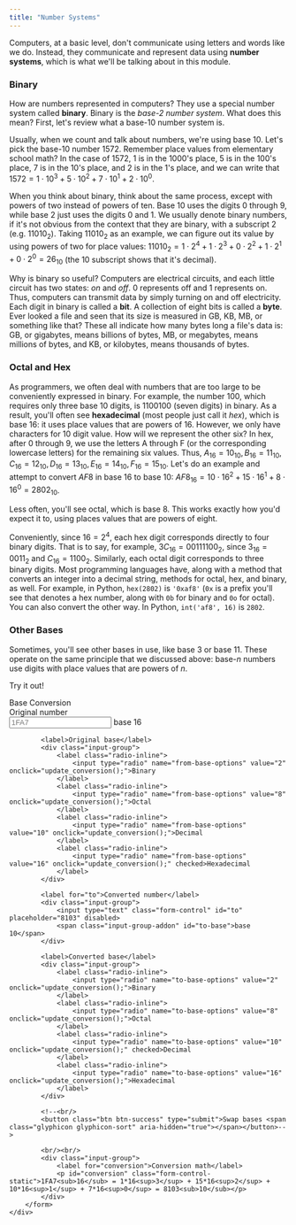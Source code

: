```yaml
---
title: "Number Systems"
---
```


Computers, at a basic level, don't communicate using letters and words like we do. Instead, they communicate and represent data using **number systems**, which is what we'll be talking about in this module.

### Binary

How are numbers represented in computers? They use a special number system called **binary**. Binary is the *base-2 number system*. What does this mean? First, let's review what a base-10 number system is.

Usually, when we count and talk about numbers, we're using base 10. Let's pick the base-10 number $1572$. Remember place values from elementary school math? In the case of $1572$, $1$ is in the $1000$'s place, $5$ is in the $100$'s place, $7$ is in the $10$'s place, and $2$ is in the $1$'s place, and we can write that $1572 = 1 \cdot 10^3 + 5 \cdot 10^2 + 7 \cdot 10^1 + 2 \cdot 10^0$.

When you think about binary, think about the same process, except with powers of two instead of powers of ten. Base 10 uses the digits 0 through 9, while base 2 just uses the digits 0 and 1. We usually denote binary numbers, if it's not obvious from the context that they are binary, with a subscript 2 (e.g. $11010_2$). Taking $11010_2$ as an example, we can figure out its value by using powers of two for place values: $11010_2 = 1 \cdot 2^4 + 1 \cdot 2^3 + 0 \cdot 2^2 + 1 \cdot 2^1 + 0 \cdot 2^0 = 26_{10}$ (the 10 subscript shows that it's decimal).

Why is binary so useful? Computers are electrical circuits, and each little circuit has two states: *on* and *off*. 0 represents off and 1 represents on. Thus, computers can transmit data by simply turning on and off electricity. Each digit in binary is called a **bit**. A collection of eight bits is called a **byte**. Ever looked a file and seen that its size is measured in GB, KB, MB, or something like that? These all indicate how many bytes long a file's data is: GB, or gigabytes, means billions of bytes, MB, or megabytes, means millions of bytes, and KB, or kilobytes, means thousands of bytes.

### Octal and Hex

As programmers, we often deal with numbers that are too large to be conveniently expressed in binary. For example, the number 100, which requires only three base 10 digits, is 1100100 (seven digits) in binary. As a result, you'll often see **hexadecimal** (most people just call it *hex*), which is base 16: it uses place values that are powers of 16. However, we only have characters for 10 digit value. How will we represent the other six? In hex, after 0 through 9, we use the letters A through F (or the corresponding lowercase letters) for the remaining six values. Thus, $A_{16} = 10_{10}, B_{16} = 11_{10}, C_{16} = 12_{10}, D_{16} = 13_{10}, E_{16} = 14_{10}, F_{16} = 15_{10}$. Let's do an example and attempt to convert $AF8$ in base 16 to base 10: $AF8_{16} = 10 \cdot 16^2 + 15 \cdot 16^1 + 8 \cdot 16^0 = 2802_{10}$.

Less often, you'll see octal, which is base 8. This works exactly how you'd expect it to, using places values that are powers of eight.

Conveniently, since $16=2^4$, each hex digit corresponds directly to four binary digits. That is to say, for example, $3C_{16} = 00111100_2$, since $3_{16} = 0011_2$ and $C_{16} = 1100_2$. Similarly, each octal digit corresponds to three binary digits. Most programming languages have, along with a method that converts an integer into a decimal string, methods for octal, hex, and binary, as well. For example, in Python, `hex(2802)` is `'0xaf8'` (`0x` is a prefix you'll see that denotes a hex number, along with `0b` for binary and `0o` for octal). You can also convert the other way. In Python, `int('af8', 16)` is `2802`.

### Other Bases

Sometimes, you'll see other bases in use, like base 3 or base 11. These operate on the same principle that we discussed above: base-*n* numbers use digits with place values that are powers of *n*.

Try it out!

<div class="panel panel-default">
    <div class="panel-heading">Base Conversion</div>
    <div class="panel-body">
        <form onsubmit="return false;">
            <label for="from">Original number</label>
            <div class="input-group">
                <input type="text" class="form-control" id="from" placeholder="1FA7" oninput="update_conversion();">
                <span class="input-group-addon" id="from-base">base 16</span>
            </div>

            <label>Original base</label>
            <div class="input-group">
                <label class="radio-inline">
                    <input type="radio" name="from-base-options" value="2" onclick="update_conversion();">Binary
                </label>
                <label class="radio-inline">
                    <input type="radio" name="from-base-options" value="8" onclick="update_conversion();">Octal
                </label>
                <label class="radio-inline">
                    <input type="radio" name="from-base-options" value="10" onclick="update_conversion();">Decimal
                </label>
                <label class="radio-inline">
                    <input type="radio" name="from-base-options" value="16" onclick="update_conversion();" checked>Hexadecimal
                </label>
            </div>

            <label for="to">Converted number</label>
            <div class="input-group">
                <input type="text" class="form-control" id="to" placeholder="8103" disabled>
                <span class="input-group-addon" id="to-base">base 10</span>
            </div>

            <label>Converted base</label>
            <div class="input-group">
                <label class="radio-inline">
                    <input type="radio" name="to-base-options" value="2" onclick="update_conversion();">Binary
                </label>
                <label class="radio-inline">
                    <input type="radio" name="to-base-options" value="8" onclick="update_conversion();">Octal
                </label>
                <label class="radio-inline">
                    <input type="radio" name="to-base-options" value="10" onclick="update_conversion();" checked>Decimal
                </label>
                <label class="radio-inline">
                    <input type="radio" name="to-base-options" value="16" onclick="update_conversion();">Hexadecimal
                </label>
            </div>

            <!--<br/>
            <button class="btn btn-success" type="submit">Swap bases <span class="glyphicon glyphicon-sort" aria-hidden="true"></span></button>-->

            <br/><br/>
            <div class="input-group">
                <label for="conversion">Conversion math</label>
                <p id="conversion" class="form-control-static">1FA7<sub>16</sub> = 1*16<sup>3</sup> + 15*16<sup>2</sup> + 10*16<sup>1</sup> + 7*16<sup>0</sup> = 8103<sub>10</sub></p>
            </div>
        </form>
    </div>
</div>

<script type="text/javascript">
    var digits = "0123456789ABCDEFGHIJKLMNOPQRSTUVWXYZabcdefghijklmnopqrstuvwxyz";

    function update_conversion() {
        var value = $("#from").val();
        var base1 = parseInt($('input[name="from-base-options"]:checked').val());
        var base2 = parseInt($('input[name="to-base-options"]:checked').val());

        $("#from-base").text("base " + base1);
        $("#to-base").text("base "+ base2);

        var digits_okay = true;
        for (var i = 0; i < value.length; i++) {
            if (!digits.substr(0,base1).includes(value.charAt(i))) digits_okay = false;
        }

        if (!digits_okay) {
            $("#conversion").html("In base " + base1 + ", only the following digits are permissible: " + digits.substr(0,base1)) + ".";
            return;
        }

        $("#conversion").html(value + "<sub>" + base1 + "</sub> = ");

        var ival = 0;
        for (var i = 0; i < value.length; i++) {
            ival = ival * base1 + digits.indexOf(value.charAt(i));
        }

        var conv = "";
    }
</script>
